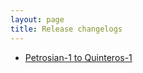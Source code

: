 ```yaml
---
layout: page
title: Release changelogs
---
```


- [Petrosian-1 to Quinteros-1](./petrosian-1-to-quinteros-1)
